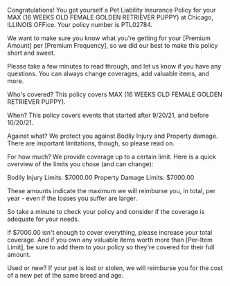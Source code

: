 Congratulations! You got yourself a Pet Liability Insurance Policy for your MAX (16 WEEKS OLD FEMALE GOLDEN RETRIEVER PUPPY) at Chicago, ILLINOIS OFFice. Your policy number is PTL02784.

We want to make sure you know what you're getting for your [Premium Amount] per [Premium Frequency], so we did our best to make this policy short and sweet.

Please take a few minutes to read through, and let us know if you have any questions. You can always change coverages, add valuable items, and more.

Who's covered?
This policy covers MAX (16 WEEKS OLD FEMALE GOLDEN RETRIEVER PUPPY).

When?
This policy covers events that started after 9/20/21, and before 10/20/21.

Against what?
We protect you against Bodily Injury and Property damage. There are important limitations, though, so please read on.

For how much?
We provide coverage up to a certain limit. Here is a quick overview of the limits you chose (and can change):

Bodily Injury Limits: $7000.00
Property Damage Limits: $7000.00

These amounts indicate the maximum we will reimburse you, in total, per year - even if the losses you suffer are larger.

So take a minute to check your policy and consider if the coverage is adequate for your needs.

If $7000.00 isn't enough to cover everything, please increase your total coverage. And if you own any valuable items worth more than [Per-Item Limit], be sure to add them to your policy so they're covered for their full amount.

Used or new?
If your pet is lost or stolen, we will reimburse you for the cost of a new pet of the same breed and age.